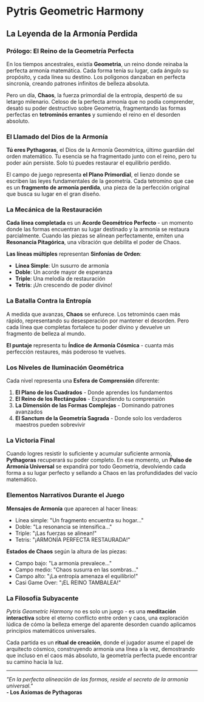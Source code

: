 # Pytris Geometric Harmony
## La Leyenda de la Armonía Perdida

### Prólogo: El Reino de la Geometría Perfecta

En los tiempos ancestrales, existía **Geometria**, un reino donde reinaba la perfecta armonía matemática. Cada forma tenía su lugar, cada ángulo su propósito, y cada línea su destino. Los polígonos danzaban en perfecta sincronía, creando patrones infinitos de belleza absoluta.

Pero un día, **Chaos**, la fuerza primordial de la entropía, despertó de su letargo milenario. Celoso de la perfecta armonía que no podía comprender, desató su poder destructivo sobre Geometria, fragmentando las formas perfectas en **tetrominós errantes** y sumiendo el reino en el desorden absoluto.

### El Llamado del Dios de la Armonía

**Tú eres Pythagoras**, el Dios de la Armonía Geométrica, último guardián del orden matemático. Tu esencia se ha fragmentado junto con el reino, pero tu poder aún persiste. Solo tú puedes restaurar el equilibrio perdido.

El campo de juego representa **el Plano Primordial**, el lienzo donde se escriben las leyes fundamentales de la geometría. Cada tetromino que cae es un **fragmento de armonía perdida**, una pieza de la perfección original que busca su lugar en el gran diseño.

### La Mecánica de la Restauración

**Cada línea completada** es un **Acorde Geométrico Perfecto** - un momento donde las formas encuentran su lugar destinado y la armonía se restaura parcialmente. Cuando las piezas se alinean perfectamente, emiten una **Resonancia Pitagórica**, una vibración que debilita el poder de Chaos.

**Las líneas múltiples** representan **Sinfonías de Orden**:
- **Línea Simple**: Un susurro de armonía
- **Doble**: Un acorde mayor de esperanza  
- **Triple**: Una melodía de restauración
- **Tetris**: ¡Un crescendo de poder divino!

### La Batalla Contra la Entropía

A medida que avanzas, **Chaos** se enfurece. Los tetrominós caen más rápido, representando su desesperación por mantener el desorden. Pero cada línea que completas fortalece tu poder divino y devuelve un fragmento de belleza al mundo.

**El puntaje** representa tu **Índice de Armonía Cósmica** - cuanta más perfección restaures, más poderoso te vuelves.

### Los Niveles de Iluminación Geométrica

Cada nivel representa una **Esfera de Comprensión** diferente:

1. **El Plano de los Cuadrados** - Donde aprendes los fundamentos
2. **El Reino de los Rectángulos** - Expandiendo tu comprensión
3. **La Dimensión de las Formas Complejas** - Dominando patrones avanzados
4. **El Sanctum de la Geometría Sagrada** - Donde solo los verdaderos maestros pueden sobrevivir

### La Victoria Final

Cuando logres resistir lo suficiente y acumular suficiente armonía, **Pythagoras** recuperará su poder completo. En ese momento, un **Pulso de Armonía Universal** se expandirá por todo Geometria, devolviendo cada forma a su lugar perfecto y sellando a Chaos en las profundidades del vacío matemático.

### Elementos Narrativos Durante el Juego

**Mensajes de Armonía** que aparecen al hacer líneas:
- Línea simple: "Un fragmento encuentra su hogar..."
- Doble: "La resonancia se intensifica..."
- Triple: "¡Las fuerzas se alinean!"
- Tetris: "¡ARMONÍA PERFECTA RESTAURADA!"

**Estados de Chaos** según la altura de las piezas:
- Campo bajo: "La armonía prevalece..."
- Campo medio: "Chaos susurra en las sombras..."
- Campo alto: "¡La entropía amenaza el equilibrio!"
- Casi Game Over: "¡EL REINO TAMBALEA!"

### La Filosofía Subyacente

*Pytris Geometric Harmony* no es solo un juego - es una **meditación interactiva** sobre el eterno conflicto entre orden y caos, una exploración lúdica de cómo la belleza emerge del aparente desorden cuando aplicamos principios matemáticos universales.

Cada partida es un **ritual de creación**, donde el jugador asume el papel de arquitecto cósmico, construyendo armonía una línea a la vez, demostrando que incluso en el caos más absoluto, la geometría perfecta puede encontrar su camino hacia la luz.

---

*"En la perfecta alineación de las formas, reside el secreto de la armonía universal."*  
**- Los Axiomas de Pythagoras**